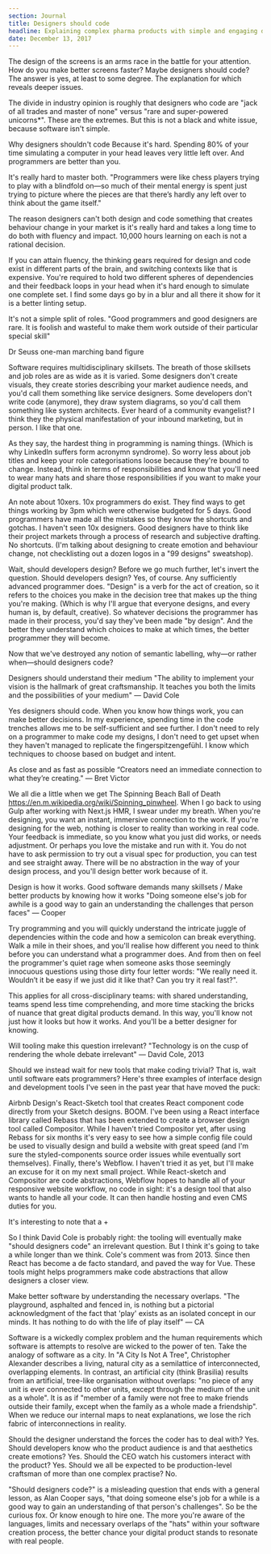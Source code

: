 ```yaml
---
section: Journal
title: Designers should code
headline: Explaining complex pharma products with simple and engaging digital stories.
date: December 13, 2017
---
```


The design of the screens is an arms race in the battle for your attention. How do you make better screens faster? Maybe designers should code? The answer is yes, at least to some degree. The explanation for which reveals deeper issues.

The divide in industry opinion is roughly that designers who code are "jack of all trades and master of none" versus "rare and super-powered unicorns\*". These are the extremes. But this is not a black and white issue, because software isn't simple.

Why designers shouldn't code
Because it's hard. Spending 80% of your time simulating a computer in your head leaves very little left over. And programmers are better than you.

It's really hard to master both.
"Programmers were like chess players trying to play with a blindfold on—so much of their mental energy is spent just trying to picture where the pieces are that there’s hardly any left over to think about the game itself."

The reason designers can't both design and code something that creates behaviour change in your market is it's really hard and takes a long time to do both with fluency and impact. 10,000 hours learning on each is not a rational decision.

If you can attain fluency, the thinking gears required for design and code exist in different parts of the brain, and switching contexts like that is expensive. You're required to hold two different spheres of dependencies and their feedback loops in your head when it's hard enough to simulate one complete set. I find some days go by in a blur and all there it show for it is a better linting setup.

It's not a simple split of roles.
"Good programmers and good designers are rare. It is foolish and wasteful to make them work outside of their particular special skill"

Dr Seuss one-man marching band figure

Software requires multidisciplinary skillsets. The breath of those skillsets and job roles are as wide as it is varied. Some designers don't create visuals, they create stories describing your market audience needs, and you'd call them something like service designers. Some developers don't write code (anymore), they draw system diagrams, so you'd call them something like system architects. Ever heard of a community evangelist? I think they the physical manifestation of your inbound marketing, but in person. I like that one.

As they say, the hardest thing in programming is naming things. (Which is why LinkedIn suffers form acronymn syndrome). So worry less about job titles and keep your role categorisations loose because they're bound to change. Instead, think in terms of responsibilities and know that you'll need to wear many hats and share those responsibilities if you want to make your digital product talk.

An note about 10xers.
10x programmers do exist. They find ways to get things working by 3pm which were otherwise budgeted for 5 days. Good programmers have made all the mistakes so they know the shortcuts and gotchas. I haven't seen 10x designers. Good designers have to think like their project markets through a process of research and subjective drafting. No shortcuts. (I'm talking about designing to create emotion and behaviour change, not checklisting out a dozen logos in a "99 designs" sweatshop).

Wait, should developers design?
Before we go much further, let's invert the question. Should developers design? Yes, of course. Any sufficiently advanced programmer does. "Design" is a verb for the act of creation, so it refers to the choices you make in the decision tree that makes up the thing you're making. (Which is why I'll argue that everyone designs, and every human is, by default, creative). So whatever decisions the programmer has made in their process, you'd say they've been made "by design". And the better they understand which choices to make at which times, the better programmer they will become.

Now that we've destroyed any notion of semantic labelling, why—or rather when—should designers code?

Designers should understand their medium
"The ability to implement your vision is the hallmark of great craftsmanship. It teaches you both the limits and the possibilities of your medium" — David Cole

Yes designers should code. When you know how things work, you can make better decisions. In my experience, spending time in the code trenches allows me to be self-sufficient and see further. I don't need to rely on a programmer to make code my designs, I don't need to get upset when they haven't managed to replicate the fingerspitzengefühl. I know which techniques to choose based on budget and intent.

As close and as fast as possible
“Creators need an immediate connection to what they’re creating." — Bret Victor

We all die a little when we get The Spinning Beach Ball of Death https://en.m.wikipedia.org/wiki/Spinning_pinwheel. When I go back to using Gulp after working with Next.js HMR, I swear under my breath. When you're designing, you want an instant, immersive connection to the work. If you're designing for the web, nothing is closer to reality than working in real code. Your feedback is immediate, so you know what you just did works, or needs adjustment. Or perhaps you love the mistake and run with it. You do not have to ask permission to try out a visual spec for production, you can test and see straight away. There will be no abstraction in the way of your design process, and you'll design better work because of it.

Design is how it works. Good software demands many skillsets / Make better products by knowing how it works
"Doing someone else's job for awhile is a good way to gain an understanding the challenges that person faces" — Cooper

Try programming and you will quickly understand the intricate juggle of dependencies within the code and how a semicolon can break everything. Walk a mile in their shoes, and you'll realise how different you need to think before you can understand what a programmer does. And from then on feel the programmer's quiet rage when someone asks those seemingly innocuous questions using those dirty four letter words: "We really need it. Wouldn’t it be easy if we just did it like that? Can you try it real fast?".

This applies for all cross-disciplinary teams: with shared understanding, teams spend less time comprehending, and more time stacking the bricks of nuance that great digital products demand. In this way, you'll know not just how it looks but how it works. And you'll be a better designer for knowing.

Will tooling make this question irrelevant?
"Technology is on the cusp of rendering the whole debate irrelevant" — David Cole, 2013

Should we instead wait for new tools that make coding trivial? That is, wait until software eats programmers? Here's three examples of interface design and development tools I've seen in the past year that have moved the puck:

Airbnb Design's React-Sketch tool that creates React component code directly from your Sketch designs. BOOM.
I've been using a React interface library called Rebass that has been extended to create a browser design tool called Compositor. While I haven't tried Compositor yet, after using Rebass for six months it's very easy to see how a simple config file could be used to visually design and build a website with great speed (and I'm sure the styled-components source order issues while eventually sort themselves).
Finally, there's Webflow. I haven't tried it as yet, but I'll make an excuse for it on my next small project. While React-sketch and Compositor are code abstractions, Webflow hopes to handle all of your responsive website workflow, no code in sight: it's a design tool that also wants to handle all your code. It can then handle hosting and even CMS duties for you.

It's interesting to note that a <airplane computer-generated safety software> + <depasquale>

So I think David Cole is probably right: the tooling will eventually make "should designers code" an irrelevant question. But I think it's going to take a while longer than we think. Cole's comment was from 2013. Since then React has become a de facto standard, and paved the way for Vue. These tools might helps programmers make code abstractions that allow designers a closer view.

Make better software by understanding the necessary overlaps.
"The playground, asphalted and fenced in, is nothing but a pictorial acknowledgment of the fact that 'play' exists as an isolated concept in our minds. It has nothing to do with the life of play itself" — CA

Software is a wickedly complex problem and the human requirements which software is attempts to resolve are wicked to the power of ten. Take the analogy of software as a city. In "A City Is Not A Tree", Christopher Alexander describes a living, natural city as a semilattice of interconnected, overlapping elements. In contrast, an artificial city (think Brasilia) results from an artificial, tree-like organisation without overlaps: "no piece of any unit is ever connected to other units, except through the medium of the unit as a whole". It is as if "member of a family were not free to make friends outside their family, except when the family as a whole made a friendship". When we reduce our internal maps to neat explanations, we lose the rich fabric of interconnections in reality.

Should the designer understand the forces the coder has to deal with? Yes. Should developers know who the product audience is and that aesthetics create emotions? Yes. Should the CEO watch his customers interact with the product? Yes. Should we all be expected to be production-level craftsman of more than one complex practise? No.

"Should designers code?" is a misleading question that ends with a general lesson, as Alan Cooper says, "that doing someone else's job for a while is a good way to gain an understanding of that person's challenges". So be the curious fox. Or know enough to hire one. The more you're aware of the languages, limits and necessary overlaps of the "hats" within your software creation process, the better chance your digital product stands to resonate with real people.
